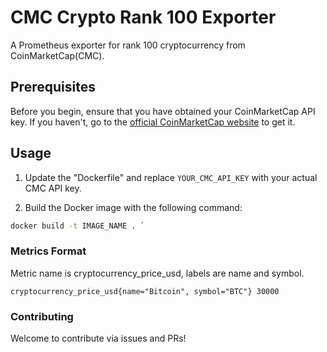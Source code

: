 # CMC Crypto Rank 100 Exporter
A Prometheus exporter for rank 100 cryptocurrency from CoinMarketCap(CMC).

## Prerequisites

Before you begin, ensure that you have obtained your CoinMarketCap API key. If you haven't, go to the [official CoinMarketCap website](https://coinmarketcap.com/api/) to get it.

## Usage

1. Update the "Dockerfile" and replace `YOUR_CMC_API_KEY` with your actual CMC API key.

2. Build the Docker image with the following command:

```bash
docker build -t IMAGE_NAME . `
```

### Metrics Format

Metric name is cryptocurrency_price_usd, labels are name and symbol.

`cryptocurrency_price_usd{name="Bitcoin", symbol="BTC"} 30000`

### Contributing
Welcome to contribute via issues and PRs!